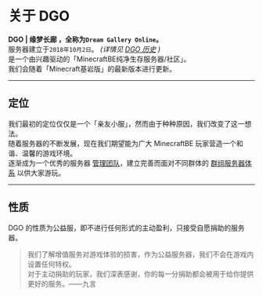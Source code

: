<!-- notice/about -->

# 关于 DGO

 **DGO | 缘梦长廊 ，全称为`Dream Gallery Online`。** <br/>
 服务器建立于`2018年10月2日`。 *(详情见 [DGO 历史](information/DGOHistory) )* <br/>
 是一个由兴趣驱动的「MinecraftBE纯净生存服务器/社区」。<br/>
我们会随着「Minecraft基岩版」的最新版本进行更新。

---

## 定位

我们最初的定位仅仅是一个「亲友小服」，然而由于种种原因，我们改变了这一想法。<br/>
随着服务器的不断发展，现在我们期望能为广大 MinecraftBE 玩家营造一个和谐、温馨的游戏环境。<br/>
逐渐成为一个优秀的服务器 [管理团队](other/contact?id=管理团队)，建立完善而面对不同群体的 [群组服务器体系](notice/server) 以供大家游玩。

---

## 性质

DGO 的性质为公益服，即不进行任何形式的主动盈利，只接受自愿捐助的服务器。

> 我们了解增值服务对游戏体验的损害，作为公益服务器，我们不会在游戏内设置任何特权。<br/>
对于主动捐助的玩家，我们深表感谢，你的每一分捐助都会被用于给你提供更好的服务。——九言